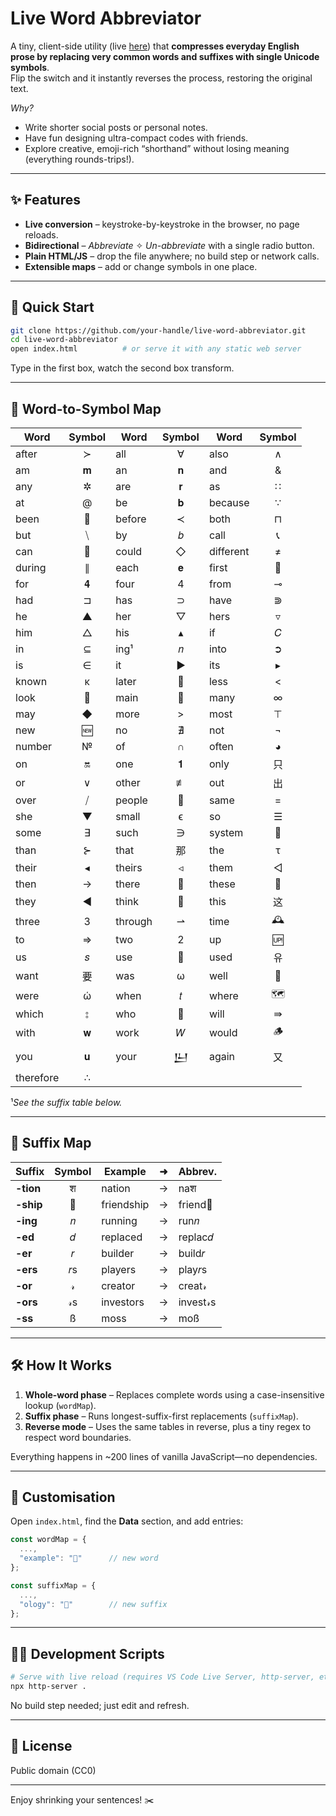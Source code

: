 # Live Word Abbreviator

A tiny, client-side utility (live [here](https://thiagovscoelho.github.io/abbreviator/)) that **compresses everyday English prose by replacing very common words and suffixes with single Unicode symbols**.  
Flip the switch and it instantly reverses the process, restoring the original text.

*Why?*  
- Write shorter social posts or personal notes.  
- Have fun designing ultra-compact codes with friends.  
- Explore creative, emoji-rich “shorthand” without losing meaning (everything rounds-trips!).

---

## ✨ Features
- **Live conversion** – keystroke-by-keystroke in the browser, no page reloads.
- **Bidirectional** – _Abbreviate_ ✧ _Un-abbreviate_ with a single radio button.
- **Plain HTML/JS** – drop the file anywhere; no build step or network calls.
- **Extensible maps** – add or change symbols in one place.

---

## 🚀 Quick Start

```bash
git clone https://github.com/your-handle/live-word-abbreviator.git
cd live-word-abbreviator
open index.html          # or serve it with any static web server
```

Type in the first box, watch the second box transform.

---

## 🔡 Word-to-Symbol Map

| Word   | Symbol | Word    | Symbol | Word      | Symbol |
| ------ | :----: | ------- | :----: | --------- | :----: |
| after  |    ≻   | all     |    ∀   | also      |    ∧   |
| am     |   𝐦   | an      |   𝐧   | and       |    &   |
| any    |    ✲   | are     |   𝐫   | as        |    ∷   |
| at     |    @   | be      |   𝐛   | because   |    ∵   |
| been   |   🚮   | before  |   ≺   | both      |    ⊓   |
| but    |    ⧹   | by      |   𝑏   | call      |   📞   |
| can    |   🥫   | could   |    ◇   | different |    ≠   |
| during |    ∥   | each    |   𝐞   | first     |   🥇   |
| for    |   𝟒   | four    |    4   | from      |    ⊸   |
| had    |    ⊐   | has     |    ⊃   | have      |    ⋑   |
| he     |    ▲   | her     |    ▽   | hers      |    ▿   |
| him    |    △   | his     |    ▴   | if        |   𝐶   |
| in     |    ⊆   | ing¹    |   𝑛   | into      |    ➲   |
| is     |    ∈   | it      |    ▶   | its       |    ▸   |
| known  |    κ   | later   |   🌇   | less      |    <   |
| look   |   👀   | main    |   📌   | many      |    ∞   |
| may    |    ◆   | more    |    >   | most      |    ⊤   |
| new    |   🆕   | no      |    ∄   | not       |    ¬   |
| number |    №   | of      |    ∩   | often     |    ◕   |
| on     |   🔛   | one     |   𝟏   | only      |    只   |
| or     |    ∨   | other   |    ≢   | out       |    出   |
| over   |    ⧸   | people  |   👥   | same      |    =   |
| she    |    ▼   | small   |    ϵ   | so        |    ☰   |
| some   |    ∃   | such    |    ∋   | system    |   🌌   |
| than   |    ⊱   | that    |    那   | the       |    τ   |
| their  |    ◂   | theirs  |    ◃   | them      |    ◁   |
| then   |    →   | there   |   📍   | these     |   🥜   |
| they   |    ◀   | think   |   🧠   | this      |    这   |
| three  |    3   | through |    ⇀   | time      |   🕰️  |
| to     |    ⇒   | two     |    2   | up        |   🆙   |
| us     |   𝑠   | use     |   🔧   | used      |    유   |
| want   |    要   | was     |    ω   | well      |   🚰   |
| were   |    ώ   | when    |   𝑡   | where     |   🗺️  |
| which  |    ⦂   | who     |   👤   | will      |    ⇛   |
| with   |   𝐰   | work    |   𝑊   | would     |   🪵   |
| you    |   𝐮   | your    |   𒌨   | again         |    又   |
| therefore    |   ∴   |     |      |          |       |

¹*See the suffix table below.*

---

## 🔣 Suffix Map

| Suffix    | Symbol | Example    | ➜ | Abbrev.   |
| --------- | :----: | ---------- | - | --------- |
| **-tion** |    श   | nation     | → | naश       |
| **-ship** |   🚢   | friendship | → | friend🚢  |
| **-ing**  |   𝑛   | running    | → | run𝑛     |
| **-ed**   |   𝑑   | replaced   | → | replac𝑑 |
| **-er**   |   𝑟   | builder    | → | build𝑟   |
| **-ers**  |   𝑟s  | players    | → | play𝑟s   |
| **-or**   |   𝓇   | creator    | → | creat𝓇   |
| **-ors**  |   𝓇s  | investors  | → | invest𝓇s |
| **-ss**   |   ß  | moss        | → | moß      |

---

## 🛠 How It Works

1. **Whole-word phase** – Replaces complete words using a case-insensitive lookup (`wordMap`).
2. **Suffix phase** – Runs longest-suffix-first replacements (`suffixMap`).
3. **Reverse mode** – Uses the same tables in reverse, plus a tiny regex to respect word boundaries.

Everything happens in \~200 lines of vanilla JavaScript—no dependencies.

---

## 🧩 Customisation

Open `index.html`, find the **Data** section, and add entries:

```js
const wordMap = {
  ...,
  "example": "🔰"      // new word
};

const suffixMap = {
  ...,
  "ology": "🧪"        // new suffix
};
```

---

## 👩‍💻 Development Scripts

```bash
# Serve with live reload (requires VS Code Live Server, http-server, etc.)
npx http-server .
```

No build step needed; just edit and refresh.

---

## 📄 License

Public domain (CC0)

---

Enjoy shrinking your sentences! ✂️
